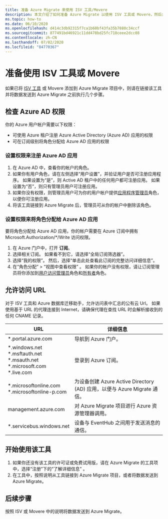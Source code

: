 ```yaml
---
title: 准备 Azure Migrate 来使用 ISV 工具/Movere
description: 本文介绍了如何准备 Azure Migrate 以使用 ISV 工具或 Movere，然后介绍如何开始使用该工具。
ms.topic: how-to
ms.date: 06/10/2020
ms.openlocfilehash: d414c3db92315f7ca1b60bf43fa35b7880c34ccf
ms.sourcegitcommit: 877491bd46921c11dd478bd25fc718ceee2dcc08
ms.contentlocale: zh-CN
ms.lasthandoff: 07/02/2020
ms.locfileid: "84770367"
---
```

# <a name="prepare-to-work-with-an-isv-tool-or-movere"></a>准备使用 ISV 工具或 Movere

如果已将 [ISV 工具](migrate-services-overview.md#isv-integration) 或 Movere 添加到 Azure Migrate 项目中，则请在链接该工具并将数据发送到 Azure Migrate 之前执行几个步骤。 

## <a name="check-azure-ad-permissions"></a>检查 Azure AD 权限

你的 Azure 用户帐户需要以下权限：

- 可使用 Azure 租户注册 Azure Active Directory (Azure AD) 应用的权限
- 可在订阅级别将角色分配给 Azure AD 应用的权限


### <a name="set-permissions-to-register-an-azure-ad-app"></a>设置权限来注册 Azure AD 应用

1. 在 Azure AD 中，查看你的帐户的角色。
2. 如果你有用户角色，请在左侧选择“用户设置”，并验证用户是否可注册应用程序。 如果设置为“是”，则 Active AD 租户中的任何用户都可注册应用。 如果设置为“否”，则只有管理员用户可注册应用。   
3. 如果你没有权限，则管理员用户可为你的用户帐户提供[应用程序管理员](../active-directory/users-groups-roles/directory-assign-admin-roles.md#application-administrator)角色，以便你可注册应用。
4. 将该工具链接到 Azure Migrate 后，管理员可从你的帐户中删除该角色。

### <a name="set-permissions-to-assign-a-role-to-an-azure-ad-app"></a>设置权限来将角色分配给 Azure AD 应用
 
要将角色分配给 Azure AD 应用，你的帐户需要在 Azure 订阅中拥有 Microsoft.Authorization/*/Write 访问权限。 

1. 在 Azure 门户中，打开 **订阅**。
2. 选择相关订阅。 如果看不到它，请选择“全局订阅筛选器”。 
3. 选择“我的权限”。 然后，选择“单击此处查看此订阅的完整访问详细信息”。
4. 在“角色分配” > “视图中查看权限” 。 如果你的帐户没有权限，请让订阅管理员将你添加到[用户访问管理员](https://docs.microsoft.com/azure/role-based-access-control/built-in-roles#user-access-administrator)角色和[所有者](https://docs.microsoft.com/azure/role-based-access-control/built-in-roles#owner)角色。

## <a name="allow-access-to-urls"></a>允许访问 URL

对于 ISV 工具和 Azure 数据库迁移助手，允许访问表中汇总的公有云 Url。 如果使用基于 URL 的代理连接到 Internet，请确保代理在查找 URL 时会解析接收到的任何 CNAME 记录。 

**URL** | **详细信息**
--- | ---
*.portal.azure.com  | 导航到 Azure 门户。 
*.windows.net<br/> *.msftauth.net<br/> *.msauth.net <br/> *.microsoft.com<br/> *.live.com   | 登录到 Azure 订阅。 
*.microsoftonline.com<br/> *.microsoftonline-p.com | 为设备创建 Azure Active Directory (AD) 应用，以便与 Azure Migrate 通信。 
management.azure.com | 对 Azure Migrate 项目进行 Azure 资源管理器调用。
*.servicebus.windows.net | 设备与 EventHub 之间用于发送消息的通信。


## <a name="start-using-the-tool"></a>开始使用该工具

1. 如果你还没有该工具的许可证或免费试用版，请在 Azure Migrate 的工具项中，选择“注册”下的“了解详细信息” 。
2. 在工具中，按照说明从工具链接到 Azure Migrate 项目，或者将数据发送到 Azure Migrate。

## <a name="next-steps"></a>后续步骤

按照 ISV 或 Movere 中的说明将数据发送到 Azure Migrate。

   
